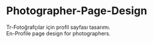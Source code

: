 # Photographer-Page-Design
Tr-Fotoğrafçılar için profil sayfası tasarımı. <br>
En-Profile page design for photographers.
